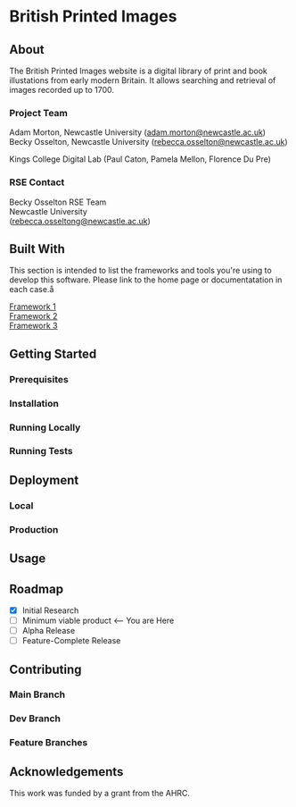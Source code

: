 # British Printed Images

## About

The British Printed Images website is a digital library of print and book illustations from early modern Britain. It allows searching and retrieval of images recorded up to 1700. 


### Project Team
Adam Morton, Newcastle University  ([adam.morton@newcastle.ac.uk](mailto:adam.morton@newcastle.ac.uk))  
Becky Osselton, Newcastle University  ([rebecca.osselton@newcastle.ac.uk](mailto:rebecca.osselton@example.com))
 
Kings College Digital Lab (Paul Caton, Pamela Mellon, Florence Du Pre) 

### RSE Contact
Becky Osselton 
RSE Team  
Newcastle University  
([rebecca.osseltong@newcastle.ac.uk](mailto:rebecca.osselton@newcastle.ac.uk))  

## Built With

This section is intended to list the frameworks and tools you're using to develop this software. Please link to the home page or documentatation in each case.å

[Framework 1](https://something.com)  
[Framework 2](https://something.com)  
[Framework 3](https://something.com)  

## Getting Started

### Prerequisites

### Installation

### Running Locally

### Running Tests

## Deployment

### Local

### Production

## Usage

## Roadmap

- [x] Initial Research  
- [ ] Minimum viable product <-- You are Here  
- [ ] Alpha Release  
- [ ] Feature-Complete Release  

## Contributing

### Main Branch
### Dev Branch
### Feature Branches

## Acknowledgements
This work was funded by a grant from the AHRC.



